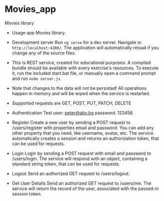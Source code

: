 # Movies_app
Movies library

* Usage app Movies library.

- Development server
Run `ng serve` for a dev server. Navigate to `http://localhost:4200/`. The application will automatically reload if you change any of the source files.

- This is REST service, created for educational purposes. A compiled bundle should be available with every exercise's resources. To execute it, run the included start.bat file, or manually open a command prompt and run `node server.js`.

- Note that changes to the data will not be persisted! All operations happen in memory and will be wiped when the service is restarted.

- Supported requests are GET, POST, PUT, PATCH, DELETE

- Authentication
        Test user: peter@abv.bg 
        password: 123456

- Register
Create a new user by sending a POST request to /users/register with properties email and password. You can add any other property that you need, like username, avatar, etc. The service automatically creates a session and returns an authorization token, that can be used for requests.

- Login
Login by sending a POST request with email and password to /users/login. The service will respond with an object, containing a standard string token, that can be used for requests.

- Logout
Send an authorized GET request to /users/logout. 

- Get User Details
Send an authorized GET request to /users/me. The service will return the record of the user, associated with the passed-in session token.

